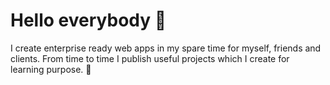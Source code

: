 # Hello everybody 🙌

I create enterprise ready web apps in my spare time for myself, friends and clients. From time to time I publish useful projects which I create for learning purpose. 🚀

